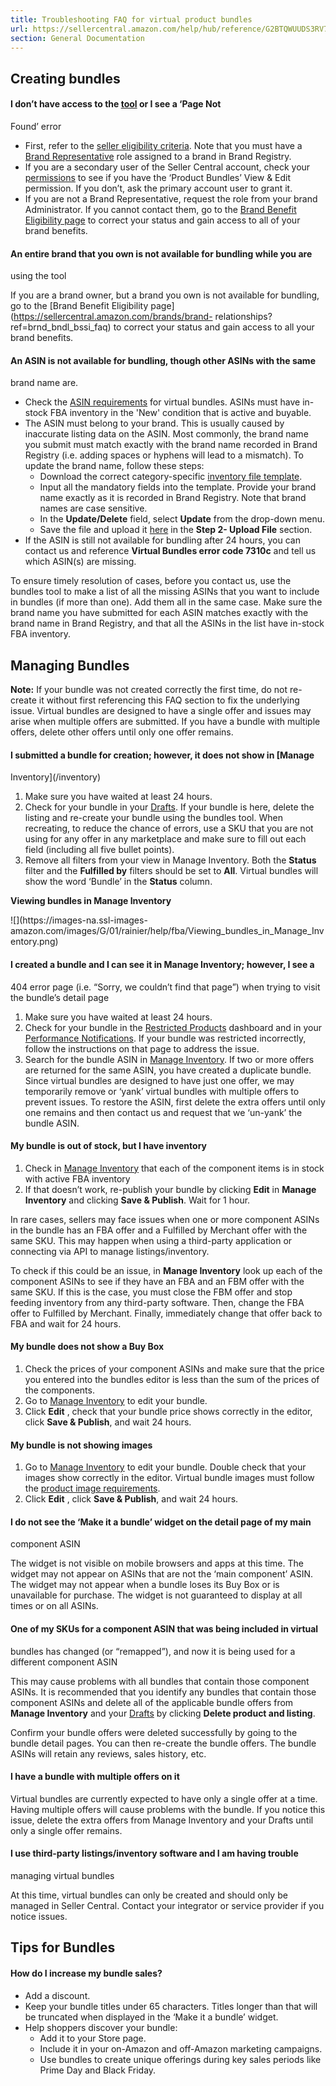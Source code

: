 ```yaml
---
title: Troubleshooting FAQ for virtual product bundles
url: https://sellercentral.amazon.com/help/hub/reference/G2BTQWUUDS3RV7WB
section: General Documentation
---
```


## Creating bundles

#### I don’t have access to the [tool](/bundles/create) or I see a ‘Page Not
Found’ error

  * First, refer to the [seller eligibility criteria](/gp/help/G87HAE6PMKKM23Z7). Note that you must have a [Brand Representative](/gp/help/GJ84K745AL3R5N3Q) role assigned to a brand in Brand Registry.
  * If you are a secondary user of the Seller Central account, check your [permissions](/gp/account-manager/home.html) to see if you have the ‘Product Bundles’ View & Edit permission. If you don’t, ask the primary account user to grant it.
  * If you are not a Brand Representative, request the role from your brand Administrator. If you cannot contact them, go to the [Brand Benefit Eligibility page](/brands/brand-relationships?ref=brnd_bndl_bssi_faq) to correct your status and gain access to all of your brand benefits.

#### An entire brand that you own is not available for bundling while you are
using the tool

If you are a brand owner, but a brand you own is not available for bundling,
go to the [Brand Benefit Eligibility
page](https://sellercentral.amazon.com/brands/brand-
relationships?ref=brnd_bndl_bssi_faq) to correct your status and gain access
to all your brand benefits.

#### An ASIN is not available for bundling, though other ASINs with the same
brand name are.

  * Check the [ASIN requirements](/gp/help/G87HAE6PMKKM23Z7) for virtual bundles. ASINs must have in-stock FBA inventory in the 'New' condition that is active and buyable.
  * The ASIN must belong to your brand. This is usually caused by inaccurate listing data on the ASIN. Most commonly, the brand name you submit must match exactly with the brand name recorded in Brand Registry (i.e. adding spaces or hyphens will lead to a mismatch). To update the brand name, follow these steps:
    * Download the correct category-specific [inventory file template](/listing/download).
    * Input all the mandatory fields into the template. Provide your brand name exactly as it is recorded in Brand Registry. Note that brand names are case sensitive.
    * In the **Update/Delete** field, select **Update** from the drop-down menu.
    * Save the file and upload it [here](/listing/upload) in the **Step 2- Upload File** section.
  * If the ASIN is still not available for bundling after 24 hours, you can contact us and reference **Virtual Bundles error code 7310c** and tell us which ASIN(s) are missing.

To ensure timely resolution of cases, before you contact us, use the bundles
tool to make a list of all the missing ASINs that you want to include in
bundles (if more than one). Add them all in the same case. Make sure the brand
name you have submitted for each ASIN matches exactly with the brand name in
Brand Registry, and that all the ASINs in the list have in-stock FBA
inventory.

## Managing Bundles

**Note:** If your bundle was not created correctly the first time, do not re-
create it without first referencing this FAQ section to fix the underlying
issue. Virtual bundles are designed to have a single offer and issues may
arise when multiple offers are submitted. If you have a bundle with multiple
offers, delete other offers until only one offer remains.

#### I submitted a bundle for creation; however, it does not show in [Manage
Inventory](/inventory)

  

  1. Make sure you have waited at least 24 hours.
  2. Check for your bundle in your [Drafts](/inventory/view/DRAFT/). If your bundle is here, delete the listing and re-create your bundle using the bundles tool. When recreating, to reduce the chance of errors, use a SKU that you are not using for any offer in any marketplace and make sure to fill out each field (including all five bullet points).
  3. Remove all filters from your view in Manage Inventory. Both the **Status** filter and the **Fulfilled by** filters should be set to **All**. Virtual bundles will show the word ‘Bundle’ in the **Status** column.

**Viewing bundles in Manage Inventory**

![](https://images-na.ssl-images-
amazon.com/images/G/01/rainier/help/fba/Viewing_bundles_in_Manage_Inventory.png)  

#### I created a bundle and I can see it in Manage Inventory; however, I see a
404 error page (i.e. “Sorry, we couldn’t find that page”) when trying to visit
the bundle’s detail page

  

  1. Make sure you have waited at least 24 hours.
  2. Check for your bundle in the [Restricted Products](/performance/account/health/product-policies?t=restricted) dashboard and in your [Performance Notifications](/performance/notifications). If your bundle was restricted incorrectly, follow the instructions on that page to address the issue.
  3. Search for the bundle ASIN in [Manage Inventory](/inventory/). If two or more offers are returned for the same ASIN, you have created a duplicate bundle. Since virtual bundles are designed to have just one offer, we may temporarily remove or ‘yank’ virtual bundles with multiple offers to prevent issues. To restore the ASIN, first delete the extra offers until only one remains and then contact us and request that we ‘un-yank’ the bundle ASIN.

#### My bundle is out of stock, but I have inventory

  

  1. Check in [Manage Inventory](/inventory) that each of the component items is in stock with active FBA inventory
  2. If that doesn’t work, re-publish your bundle by clicking **Edit** in **Manage Inventory** and clicking **Save & Publish**. Wait for 1 hour.

In rare cases, sellers may face issues when one or more component ASINs in the
bundle has an FBA offer and a Fulfilled by Merchant offer with the same SKU.
This may happen when using a third-party application or connecting via API to
manage listings/inventory.

To check if this could be an issue, in **Manage Inventory** look up each of
the component ASINs to see if they have an FBA and an FBM offer with the same
SKU. If this is the case, you must close the FBM offer and stop feeding
inventory from any third-party software. Then, change the FBA offer to
Fulfilled by Merchant. Finally, immediately change that offer back to FBA and
wait for 24 hours.

#### My bundle does not show a Buy Box

  

  1. Check the prices of your component ASINs and make sure that the price you entered into the bundles editor is less than the sum of the prices of the components.
  2. Go to [Manage Inventory](/inventory) to edit your bundle.
  3. Click **Edit** , check that your bundle price shows correctly in the editor, click **Save & Publish**, and wait 24 hours.

#### My bundle is not showing images

  

  1. Go to [Manage Inventory](https://sellercentral.amazon.com/inventory) to edit your bundle. Double check that your images show correctly in the editor. Virtual bundle images must follow the [product image requirements](/gp/help/G1881).
  2. Click **Edit** , click **Save & Publish**, and wait 24 hours.

#### I do not see the ‘Make it a bundle’ widget on the detail page of my main
component ASIN

The widget is not visible on mobile browsers and apps at this time. The widget
may not appear on ASINs that are not the ‘main component’ ASIN. The widget may
not appear when a bundle loses its Buy Box or is unavailable for purchase. The
widget is not guaranteed to display at all times or on all ASINs.

#### One of my SKUs for a component ASIN that was being included in virtual
bundles has changed (or “remapped”), and now it is being used for a different
component ASIN

This may cause problems with all bundles that contain those component ASINs.
It is recommended that you identify any bundles that contain those component
ASINs and delete all of the applicable bundle offers from **Manage Inventory**
and your [Drafts](/inventory/view/DRAFT/) by clicking **Delete product and
listing**.

Confirm your bundle offers were deleted successfully by going to the bundle
detail pages. You can then re-create the bundle offers. The bundle ASINs will
retain any reviews, sales history, etc.

#### I have a bundle with multiple offers on it

Virtual bundles are currently expected to have only a single offer at a time.
Having multiple offers will cause problems with the bundle. If you notice this
issue, delete the extra offers from Manage Inventory and your Drafts until
only a single offer remains.

#### I use third-party listings/inventory software and I am having trouble
managing virtual bundles

At this time, virtual bundles can only be created and should only be managed
in Seller Central. Contact your integrator or service provider if you notice
issues.

## Tips for Bundles

#### How do I increase my bundle sales?

  * Add a discount.
  * Keep your bundle titles under 65 characters. Titles longer than that will be truncated when displayed in the ‘Make it a bundle’ widget.
  * Help shoppers discover your bundle:
    * Add it to your Store page.
    * Include it in your on-Amazon and off-Amazon marketing campaigns.
    * Use bundles to create unique offerings during key sales periods like Prime Day and Black Friday.

